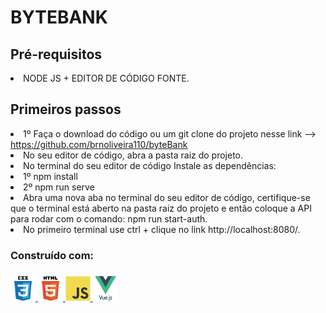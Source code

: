 # BYTEBANK


## Pré-requisitos

<li>
  NODE JS + EDITOR DE CÓDIGO FONTE.
</li>


## Primeiros passos

<li> 1º Faça o download do código ou um git clone do projeto nesse link --> <a href="https://github.com/brnoliveira110/byteBank">https://github.com/brnoliveira110/byteBank</a></li>

<li>No seu editor de código, abra a pasta raiz do projeto.</li>

<li>No terminal do seu editor de código  Instale as dependências:</li>

<li>1º npm install</li>
<li>2º npm run serve</li>

<li>Abra uma nova aba no terminal do seu editor de código, certifique-se que o terminal está aberto na pasta raiz do projeto e então coloque a API para rodar com o comando: npm run start-auth.</li>

<li>No primeiro terminal use ctrl + clique no link http://localhost:8080/.</li>


<h3> Construído com: <h3>
<p align="left"> <a href="https://www.w3schools.com/css/" target="_blank"> <img src="https://raw.githubusercontent.com/devicons/devicon/master/icons/css3/css3-original-wordmark.svg" alt="css3" width="40" height="40"/> </a> <a href="https://www.w3.org/html/" target="_blank"> <img src="https://raw.githubusercontent.com/devicons/devicon/master/icons/html5/html5-original-wordmark.svg" alt="html5" width="40" height="40"/> </a> <a href="https://developer.mozilla.org/en-US/docs/Web/JavaScript" target="_blank"> <img src="https://raw.githubusercontent.com/devicons/devicon/master/icons/javascript/javascript-original.svg" alt="javascript" width="40" height="40"/> </a> <a href="https://vuejs.org/" target="_blank"> <img src="https://raw.githubusercontent.com/devicons/devicon/master/icons/vuejs/vuejs-original-wordmark.svg" alt="vuejs" width="40" height="40"/> </a> </p>
